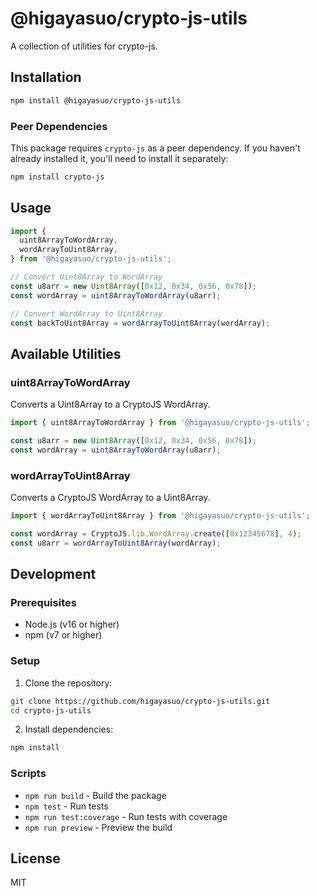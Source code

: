 # @higayasuo/crypto-js-utils

A collection of utilities for crypto-js.

## Installation

```bash
npm install @higayasuo/crypto-js-utils
```

### Peer Dependencies

This package requires `crypto-js` as a peer dependency. If you haven't already installed it, you'll need to install it separately:

```bash
npm install crypto-js
```

## Usage

```typescript
import {
  uint8ArrayToWordArray,
  wordArrayToUint8Array,
} from '@higayasuo/crypto-js-utils';

// Convert Uint8Array to WordArray
const u8arr = new Uint8Array([0x12, 0x34, 0x56, 0x78]);
const wordArray = uint8ArrayToWordArray(u8arr);

// Convert WordArray to Uint8Array
const backToUint8Array = wordArrayToUint8Array(wordArray);
```

## Available Utilities

### uint8ArrayToWordArray

Converts a Uint8Array to a CryptoJS WordArray.

```typescript
import { uint8ArrayToWordArray } from '@higayasuo/crypto-js-utils';

const u8arr = new Uint8Array([0x12, 0x34, 0x56, 0x78]);
const wordArray = uint8ArrayToWordArray(u8arr);
```

### wordArrayToUint8Array

Converts a CryptoJS WordArray to a Uint8Array.

```typescript
import { wordArrayToUint8Array } from '@higayasuo/crypto-js-utils';

const wordArray = CryptoJS.lib.WordArray.create([0x12345678], 4);
const u8arr = wordArrayToUint8Array(wordArray);
```

## Development

### Prerequisites

- Node.js (v16 or higher)
- npm (v7 or higher)

### Setup

1. Clone the repository:

```bash
git clone https://github.com/higayasuo/crypto-js-utils.git
cd crypto-js-utils
```

2. Install dependencies:

```bash
npm install
```

### Scripts

- `npm run build` - Build the package
- `npm test` - Run tests
- `npm run test:coverage` - Run tests with coverage
- `npm run preview` - Preview the build

## License

MIT
